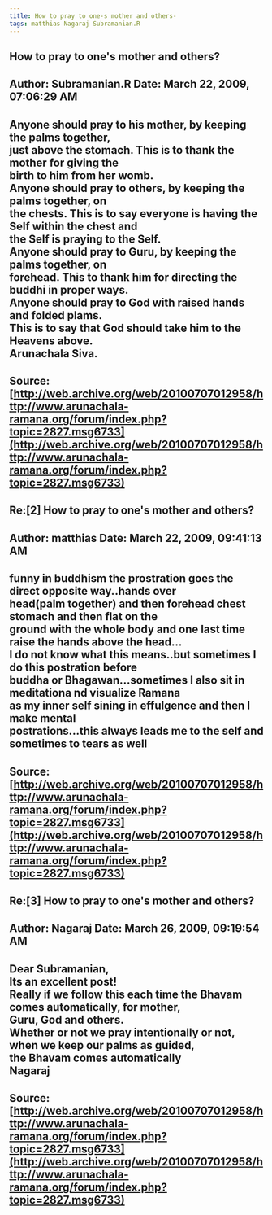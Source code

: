 ```yaml
--- 
title: How to pray to one-s mother and others-   
tags: matthias Nagaraj Subramanian.R  
---  
```

## How to pray to one's mother and others?  
Author: Subramanian.R       Date: March 22, 2009, 07:06:29 AM  
---  
Anyone should pray to his mother, by keeping the palms together,   
just above the stomach. This is to thank the mother for giving the   
birth to him from her womb.   
Anyone should pray to others, by keeping the palms together, on   
the chests. This is to say everyone is having the Self within the chest and  
the Self is praying to the Self.   
Anyone should pray to Guru, by keeping the palms together, on   
forehead. This to thank him for directing the buddhi in proper ways.   
Anyone should pray to God with raised hands and folded plams.   
This is to say that God should take him to the Heavens above.   
Arunachala Siva.
 ---  
Source:[http://web.archive.org/web/20100707012958/http://www.arunachala-ramana.org/forum/index.php?topic=2827.msg6733](http://web.archive.org/web/20100707012958/http://www.arunachala-ramana.org/forum/index.php?topic=2827.msg6733)   
---  

## Re:[2] How to pray to one's mother and others?  
Author: matthias            Date: March 22, 2009, 09:41:13 AM  
---  
funny in buddhism the prostration goes the direct opposite way..hands over  
head(palm together) and then forehead chest stomach and then flat on the  
ground with the whole body and one last time raise the hands above the head...   
I do not know what this means..but sometimes I do this postration before  
buddha or Bhagawan...sometimes I also sit in meditationa nd visualize Ramana  
as my inner self sining in effulgence and then I make mental  
postrations...this always leads me to the self and sometimes to tears as well
 ---  
Source:[http://web.archive.org/web/20100707012958/http://www.arunachala-ramana.org/forum/index.php?topic=2827.msg6733](http://web.archive.org/web/20100707012958/http://www.arunachala-ramana.org/forum/index.php?topic=2827.msg6733)   
---  

## Re:[3] How to pray to one's mother and others?  
Author: Nagaraj             Date: March 26, 2009, 09:19:54 AM  
---  
Dear Subramanian,   
Its an excellent post!   
Really if we follow this each time the Bhavam comes automatically, for mother,  
Guru, God and others.   
Whether or not we pray intentionally or not, when we keep our palms as guided,  
the Bhavam comes automatically   
Nagaraj
 ---  
Source:[http://web.archive.org/web/20100707012958/http://www.arunachala-ramana.org/forum/index.php?topic=2827.msg6733](http://web.archive.org/web/20100707012958/http://www.arunachala-ramana.org/forum/index.php?topic=2827.msg6733)   
---  

